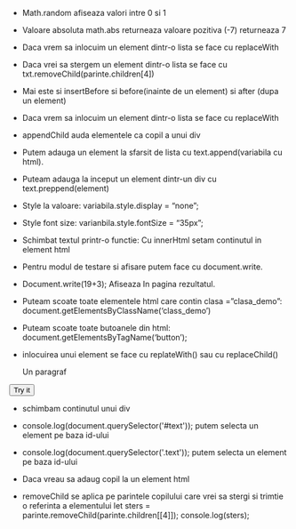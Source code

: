 * Math.random afiseaza valori intre 0 si 1
* Valoare absoluta math.abs returneaza valoare pozitiva (-7) returneaza 7
* Daca vrem sa inlocuim un element dintr-o lista se face cu replaceWith
* Daca vrei sa stergem un element dintr-o lista se face cu txt.removeChild(parinte.children[4])
* Mai este si insertBefore si before(inainte de un element) si after (dupa un element)
* Daca vrem sa inlocuim un element dintr-o lista se face cu replaceWith
* appendChild auda elementele ca copil a unui div
* Putem adauga un element la sfarsit de lista cu text.append(variabila cu html).
* Puteam adauga la inceput un element dintr-un div cu text.preppend(element)
* Style la valoare: variabila.style.display = “none”;
* Style font size: varianbila.style.fontSize = “35px”;
* Schimbat textul printr-o functie: Cu innerHtml setam continutul in element html
* Pentru modul de testare si afisare putem face cu document.write.
* Document.write(19+3); Afiseaza In pagina rezultatul.
* Puteam scoate toate elementele html care contin clasa =”clasa_demo”: document.getElementsByClassName(‘class_demo’)	
* Puteam scoate toate butoanele din html: document.getElementsByTagName(‘button’);	
* inlocuirea unui element se face cu replateWith() sau cu replaceChild()

	<p id="demo">Un paragraf</p>
<button type="button" onclick="myFunction()">Try it</button>
	<script type="text/javascript">
    function myFunction() {
        document.getElementById("demo").innerHTML = "Paragraph changed.";
    }
</script>

* schimbam continutul unui div
<script type="text/javascript">
    var txt = document.getElementById('container');
    txt.textContent = 'text schimbat';
    txt.innerText = 'text schimbat';
    // sau puntem schimba continutul divului cu o bucata de html
    txt.innerHTML = `<p>paragraf</p>`
</script>

*	console.log(document.querySelector('#text')); putem selecta un element pe baza id-ului
*	console.log(document.querySelector('.text')); putem selecta un element pe baza id-ului

* Daca vreau sa adaug copil la un element html
<script type="text/javascript">
    // daca vreau sa adaug copil la un element div
     var d1 =document.createElement('div');
         d1.innerHTML = `<h1>titlu</h1> <p>paragraf</p> <button>Click aici</button>`</
         d1.classList.add('clasa_adaugata');
         txt.appendChild(d1);
</script>

* removeChild se aplica pe parintele copilului care vrei sa stergi si trimtie o referinta a elementului
let sters = parinte.removeChild(parinte.children[[4]]);
console.log(sters);